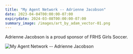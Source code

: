 ```yaml
---
title: "My Agent Network -- Adrienne Jacobson"
date: 2023-04-04T00:00:00-07:00
expirydate: 2024-03-08T00:00:00-07:00
summary_image: /images/art_by_adam_vector-01.png
---
```


<!--more-->

Adrienne Jacobson is a proud sponsor of FRHS Girls Soccer.

![My Agent Network -- Adrienne Jacobson](/images/art_by_adam_vector-01.png)
